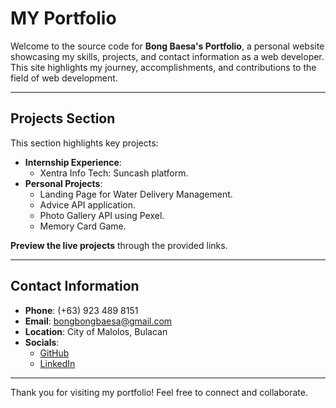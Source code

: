 # MY Portfolio

Welcome to the source code for **Bong Baesa's Portfolio**, a personal website showcasing my skills, projects, and contact information as a web developer. This site highlights my journey, accomplishments, and contributions to the field of web development.

---

## Projects Section

This section highlights key projects:

- **Internship Experience**:
  - Xentra Info Tech: Suncash platform.
- **Personal Projects**:
  - Landing Page for Water Delivery Management.
  - Advice API application.
  - Photo Gallery API using Pexel.
  - Memory Card Game.

**Preview the live projects** through the provided links.

---

## Contact Information

- **Phone**: (+63) 923 489 8151
- **Email**: [bongbongbaesa@gmail.com](mailto:bongbongbaesa@gmail.com)
- **Location**: City of Malolos, Bulacan
- **Socials**:
  - [GitHub](https://github.com/BongBaesa)
  - [LinkedIn](https://www.linkedin.com/in/bong-baesa)

---

Thank you for visiting my portfolio! Feel free to connect and collaborate.